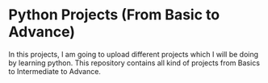 # Python Projects (From Basic to Advance)
In this projects, I am going to upload different projects which I will be doing by learning python. This repository contains all kind of projects from Basics to Intermediate to Advance. 
